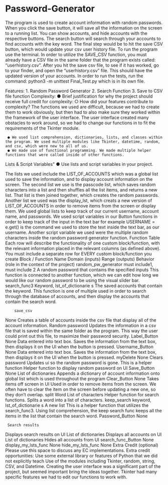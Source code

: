 # Password-Generator

The program is used to create account information with random passwords. When you click the save button, it will save all the information on the screen to a running list. You can show accounts, and hide accounts with the respective buttons. The search button will search through your accounts to find accounts with the key word. The final step would be to hit the save CSV button, which would update your csv user history file.
To run the program use the terminal. In order to utilize the SAVE_CSV function, you must already have a CSV file in the same folder that the program exists called: “userhistory.csv”. After you hit the save csv file, to see if it has worked, go to your finder, and open the “userhistory.csv” file. This should have the updated version of your accounts.
In order to run the tests, run the command: python3 -m unittest Final_Test.py which is in its own file.

Features:
     1. Random Password Generator
     2. Search Function
     3. Save to CSV file function
Complexity:
     ● Brief justification for why the project should receive full credit for complexity: ○ How did your features contribute to complexity?
The functions we used are difficult, because we had to create them to work obviously, but then had to also make sure they worked within the framework of the user interface. The user interface created many obstacles to work around, so we had to change our functions in to fit the requirements of the Tkinter module.
     
     ● We used list comprehension, dictionaries, lists, and classes within the program. We used multiple modules like Tkinter, datetime, random, and csv, which were new to all of us.
     ● We made use of functional programming. We made multiple helper functions that were called inside of other functions.
Lists & Script Variables" 
     ● Use lists and script variables in your project.

The lists we used include the LIST_OF_ACCOUNTS which was a global list used to save the information, and to display account information on the screen. The second list we use is the passcode list, which saves random characters into a list and then shuffles all the list items, and returns a new list. That list is then joined together, which creates the random passwords. Another list we used was the display_lst, which creats a new version of LIST_OF_ACCOUNTS in order to remove items from the screen or display them. We used global lists to keep track of our current username, account name, and passwords. We used script variables in our Button functions in order to keep track of the input in the text bar for example USERNAME = e.get() is the command we used to store the text inside the text bar, as our username. Another script variable we used were the multiple random characters inside the random password generator function.
Function Table
Each row will describe the functionality of one custom block/function, with the relevant information placed in the relevant columns (as defined above). You must include a separate row for EVERY custom block/function you create
        Block / Function Name
Domain (inputs)
Range (outputs)
Behavior (role in the context of the project)
random_pw_generator
must include1, must include 2
A random password that contains the specified inputs
This function is connected to another function, which we can edit how long we would like our random password to be using the visual slider bar.
search_func3
Keyword, lst_of_dictionarie s
The saved accounts that contain the keyword.
This function is one of multiple used in order to search through the database of accounts, and then display the accounts that contain the search word.
    
        save_csv
None
Creates a table of accounts inside the csv file that display all of the account information.
Random password
Updates the information in a csv file that is saved within the same folder as the program. This way the user could print out this file, to maximize their password security.
      Label_Button
None
Data entered into text box.
Saves the information from the text box, then displays it on the UI when the button is pressed.
      Username_Button
None
Data entered into text box.
Saves the information from the text box, then displays it on the UI when the button is pressed.
    myDelete
None
Clears password
Updates ui so the random password is gone. This is a helper function
  Helper function to display random password on UI
    Save_Button
None
List of dictionaries
Appends a dictionary of account information onto global list which is used throughout the program
    Clear_Button
None
Takes items off screen in UI
Used in order to remove items from the screen. We often have to clear the item on the screen before updating a new one, so they don’t overlap.
    split
Word
List of characters
Helper function for search functions. Splits a word into a list of characters.
       keep_search
keyword, lst_of_dictionarie s
A new list
This is a helper function that utilizes the search_func3. Using list comprehension, the keep search func keeps all the items in the list that contain the search word.
          Password_Button None
   
     Search results
 Displays search results on UI
List of dictionaries
 Displays all accounts on UI
List of dictionaries
 Hides all accounts from UI
  search_func_Button None
display_my_lsts_func None
hide_my_lsts_func None
Extra Credit (optional)
Please use this space to discuss any EC implementations. Extra credit opportunities:
Use some external library or features of Python that we did not explicitly
teach
Use of the modules including Tkinter, random, string, CSV, and Datetime. Creating the user interface was a significant part of the project, but seemed important bring the ideas together. Tkinter had many specific features we had to edit our functions to work with.
    
